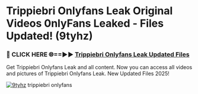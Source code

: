 # Trippiebri Onlyfans Leak Original Videos 0nlyFans Leaked - Files Updated! (9tyhz)

<h3>🔴 CLICK HERE 🌐==►► <a href="https://tinyurl.com/2jnfzry5" rel="nofollow">Trippiebri Onlyfans Leak Updated Files</a></h3>

Get Trippiebri Onlyfans Leak and all content. Now you can access all videos and pictures of Trippiebri Onlyfans Leak. New Updated Files 2025!

[![9tyhz](https://i.imgur.com/GyGTBgg.gif)](https://tinyurl.com/2jnfzry5)
trippiebri onlyfans